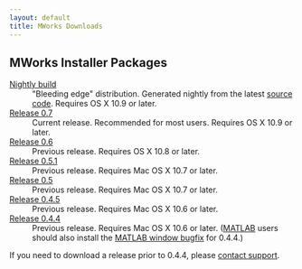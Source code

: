 ```yaml
---
layout: default
title: MWorks Downloads
---
```


## MWorks Installer Packages ##

<dl>
  <dt><a href="https://s3.amazonaws.com/mworks-downloads/nightly/MWorks-NIGHTLY.dmg">Nightly build</a></dt>
  <dd>
    "Bleeding edge" distribution.  Generated nightly from the latest
    <a href="https://github.com/mworks/mw_suite">source code</a>.  Requires OS X 10.9 or later.
  </dd>

  <dt><a href="https://s3.amazonaws.com/mworks-downloads/release/MWorks-0.7.dmg">Release 0.7</a></dt>
  <dd>
    Current release.  Recommended for most users.  Requires OS X 10.9 or later.
  </dd>

  <dt><a href="https://s3.amazonaws.com/mworks-downloads/release/MWorks-0.6.dmg">Release 0.6</a></dt>
  <dd>
    Previous release.  Requires OS X 10.8 or later.
  </dd>

  <dt><a href="https://s3.amazonaws.com/mworks-downloads/release/MWorks-0.5.1.dmg">Release 0.5.1</a></dt>
  <dd>
    Previous release.  Requires Mac OS X 10.7 or later.
  </dd>

  <dt><a href="https://s3.amazonaws.com/mworks-downloads/release/MWorks-0.5.dmg">Release 0.5</a></dt>
  <dd>
    Previous release.  Requires Mac OS X 10.7 or later.
  </dd>

  <dt><a href="https://s3.amazonaws.com/mworks-downloads/release/MWorks-0.4.5.dmg">Release 0.4.5</a></dt>
  <dd>
    Previous release.  Requires Mac OS X 10.6 or later.
  </dd>

  <dt><a href="https://s3.amazonaws.com/mworks-downloads/release/MWorks-0.4.4.dmg">Release 0.4.4</a></dt>
  <dd>
    Previous release.  Requires Mac OS X 10.6 or later.
    (<a href="http://www.mathworks.com/products/matlab/">MATLAB</a> users should also install the
    <a href="https://s3.amazonaws.com/mworks-downloads/release/MWorksMATLABWindow-0.4.4-bugfix2.zip">MATLAB window bugfix</a>
    for 0.4.4.)
  </dd>
</dl>

If you need to download a release prior to 0.4.4, please [contact support](https://mworks.tenderapp.com/discussion/new).
